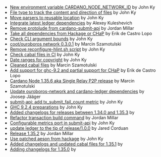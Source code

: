 - [New environment variable CARDANO_NODE_NETWORK_ID](https://github.com/input-output-hk/cardano-node/pull/5119) by John Ky
- [File type to track the content and direction of files](https://github.com/input-output-hk/cardano-node/pull/5105) by John Ky
- [Move parsers to reusable location](https://github.com/input-output-hk/cardano-node/pull/5046) by John Ky
- [Integrate latest ledger dependencies](https://github.com/input-output-hk/cardano-node/pull/5013) by Alexey Kuleshevich
- [Remove protolude from cardano-submit-api](https://github.com/input-output-hk/cardano-node/pull/4951) by Jordan Millar
- [Take all dependencies from Hackage or CHaP](https://github.com/input-output-hk/cardano-node/pull/4921) by Erik de Castro Lopo
- [Check CLI argument bounds](https://github.com/input-output-hk/cardano-node/pull/4919) by John Ky
- [coot/ouroboros network 0.3.0.1](https://github.com/input-output-hk/cardano-node/pull/4891) by Marcin Szamotulski
- [Remove reconfigure-hlint.sh script](https://github.com/input-output-hk/cardano-node/pull/4838) by John Ky
- [Check cabal files in CI](https://github.com/input-output-hk/cardano-node/pull/4766) by John Ky
- [Date ranges for copyright](https://github.com/input-output-hk/cardano-node/pull/4755) by John Ky
- [Cleaned cabal files](https://github.com/input-output-hk/cardano-node/pull/4710) by Marcin Szamotulski
- [Add support for ghc-9.2 and partial support for CHaP](https://github.com/input-output-hk/cardano-node/pull/4701) by Erik de Castro Lopo
- [Cardano Node 1.35.6 aka Single Relay P2P release](https://github.com/input-output-hk/cardano-node/pull/4612) by Marcin Szamotulski
- [Update ouroboros-network and cardano-ledger dependencies](https://github.com/input-output-hk/cardano-node/pull/4608) by Joosep Jääger
- [submit-api: add tx_submit_fail_count metric](https://github.com/input-output-hk/cardano-node/pull/4566) by John Ky
- [GHC 9.2.4 preparations](https://github.com/input-output-hk/cardano-node/pull/4504) by John Ky
- [Added changelogs for releases between 1.34.0 and 1.35.3](https://github.com/input-output-hk/cardano-node/pull/4466) by 
- [Refactor transaction build command](https://github.com/input-output-hk/cardano-node/pull/4446) by Jordan Millar
- [Configurable metrics port in submit-api](https://github.com/input-output-hk/cardano-node/pull/4281) by John Ky
- [update ledger to the tip of release/1.0.0](https://github.com/input-output-hk/cardano-node/pull/4242) by Jared Corduan
- [Release 1.35.2](https://github.com/input-output-hk/cardano-node/pull/4220) by Jordan Millar
- [Use patched aeson from hackage](https://github.com/input-output-hk/cardano-node/pull/4200) by John Ky
- [Added changelogs and updated cabal files for 1.35.1](https://github.com/input-output-hk/cardano-node/pull/4153) by 
- [Adding changelogs for 1.35.0](https://github.com/input-output-hk/cardano-node/pull/4136) by 
